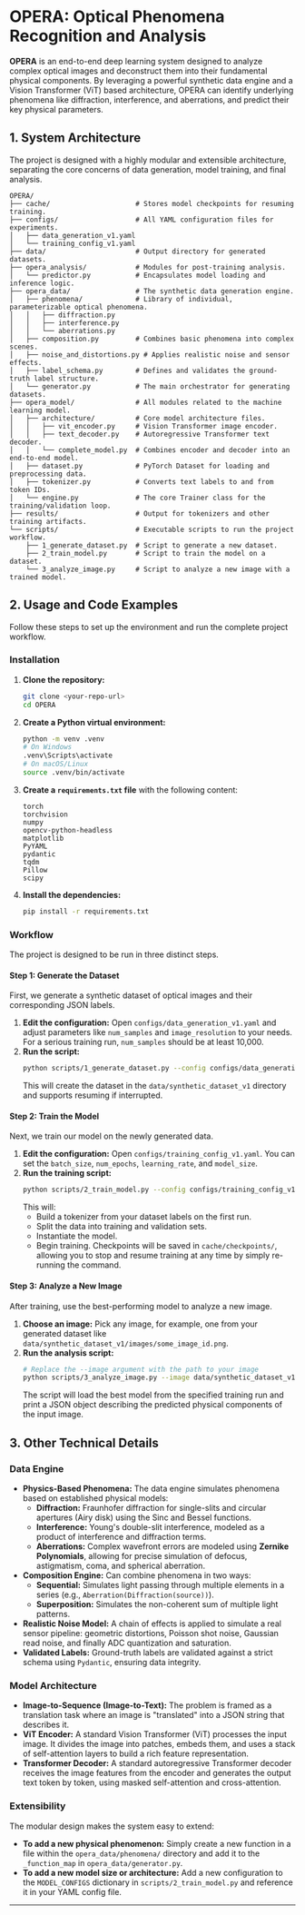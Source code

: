 # OPERA: Optical Phenomena Recognition and Analysis

**OPERA** is an end-to-end deep learning system designed to analyze complex optical images and deconstruct them into their fundamental physical components. By leveraging a powerful synthetic data engine and a Vision Transformer (ViT) based architecture, OPERA can identify underlying phenomena like diffraction, interference, and aberrations, and predict their key physical parameters.

## 1. System Architecture

The project is designed with a highly modular and extensible architecture, separating the core concerns of data generation, model training, and final analysis.

```
OPERA/
├── cache/                     # Stores model checkpoints for resuming training.
├── configs/                   # All YAML configuration files for experiments.
│   ├── data_generation_v1.yaml
│   └── training_config_v1.yaml
├── data/                      # Output directory for generated datasets.
├── opera_analysis/            # Modules for post-training analysis.
│   └── predictor.py           # Encapsulates model loading and inference logic.
├── opera_data/                # The synthetic data generation engine.
│   ├── phenomena/             # Library of individual, parameterizable optical phenomena.
│   │   ├── diffraction.py
│   │   ├── interference.py
│   │   └── aberrations.py
│   ├── composition.py         # Combines basic phenomena into complex scenes.
│   ├── noise_and_distortions.py # Applies realistic noise and sensor effects.
│   ├── label_schema.py        # Defines and validates the ground-truth label structure.
│   └── generator.py           # The main orchestrator for generating datasets.
├── opera_model/               # All modules related to the machine learning model.
│   ├── architecture/          # Core model architecture files.
│   │   ├── vit_encoder.py     # Vision Transformer image encoder.
│   │   ├── text_decoder.py    # Autoregressive Transformer text decoder.
│   │   └── complete_model.py  # Combines encoder and decoder into an end-to-end model.
│   ├── dataset.py             # PyTorch Dataset for loading and preprocessing data.
│   ├── tokenizer.py           # Converts text labels to and from token IDs.
│   └── engine.py              # The core Trainer class for the training/validation loop.
├── results/                   # Output for tokenizers and other training artifacts.
└── scripts/                   # Executable scripts to run the project workflow.
    ├── 1_generate_dataset.py  # Script to generate a new dataset.
    ├── 2_train_model.py       # Script to train the model on a dataset.
    └── 3_analyze_image.py     # Script to analyze a new image with a trained model.
```

## 2. Usage and Code Examples

Follow these steps to set up the environment and run the complete project workflow.

### Installation

1.  **Clone the repository:**
    ```bash
    git clone <your-repo-url>
    cd OPERA
    ```

2.  **Create a Python virtual environment:**
    ```bash
    python -m venv .venv
    # On Windows
    .venv\Scripts\activate
    # On macOS/Linux
    source .venv/bin/activate
    ```

3.  **Create a `requirements.txt` file** with the following content:
    ```
    torch
    torchvision
    numpy
    opencv-python-headless
    matplotlib
    PyYAML
    pydantic
    tqdm
    Pillow
    scipy
    ```

4.  **Install the dependencies:**
    ```bash
    pip install -r requirements.txt
    ```

### Workflow

The project is designed to be run in three distinct steps.

#### Step 1: Generate the Dataset

First, we generate a synthetic dataset of optical images and their corresponding JSON labels.

1.  **Edit the configuration:** Open `configs/data_generation_v1.yaml` and adjust parameters like `num_samples` and `image_resolution` to your needs. For a serious training run, `num_samples` should be at least 10,000.
2.  **Run the script:**
    ```bash
    python scripts/1_generate_dataset.py --config configs/data_generation_v1.yaml
    ```
    This will create the dataset in the `data/synthetic_dataset_v1` directory and supports resuming if interrupted.

#### Step 2: Train the Model

Next, we train our model on the newly generated data.

1.  **Edit the configuration:** Open `configs/training_config_v1.yaml`. You can set the `batch_size`, `num_epochs`, `learning_rate`, and `model_size`.
2.  **Run the training script:**
    ```bash
    python scripts/2_train_model.py --config configs/training_config_v1.yaml
    ```
    This will:
    *   Build a tokenizer from your dataset labels on the first run.
    *   Split the data into training and validation sets.
    *   Instantiate the model.
    *   Begin training. Checkpoints will be saved in `cache/checkpoints/`, allowing you to stop and resume training at any time by simply re-running the command.

#### Step 3: Analyze a New Image

After training, use the best-performing model to analyze a new image.

1.  **Choose an image:** Pick any image, for example, one from your generated dataset like `data/synthetic_dataset_v1/images/some_image_id.png`.
2.  **Run the analysis script:**
    ```bash
    # Replace the --image argument with the path to your image
    python scripts/3_analyze_image.py --image data/synthetic_dataset_v1/images/syn_1116160.png --config configs/training_config_v1.yaml
    ```
    The script will load the best model from the specified training run and print a JSON object describing the predicted physical components of the input image.

## 3. Other Technical Details

### Data Engine

*   **Physics-Based Phenomena:** The data engine simulates phenomena based on established physical models:
    *   **Diffraction:** Fraunhofer diffraction for single-slits and circular apertures (Airy disk) using the Sinc and Bessel functions.
    *   **Interference:** Young's double-slit interference, modeled as a product of interference and diffraction terms.
    *   **Aberrations:** Complex wavefront errors are modeled using **Zernike Polynomials**, allowing for precise simulation of defocus, astigmatism, coma, and spherical aberration.
*   **Composition Engine:** Can combine phenomena in two ways:
    *   **Sequential:** Simulates light passing through multiple elements in a series (e.g., `Aberration(Diffraction(source))`).
    *   **Superposition:** Simulates the non-coherent sum of multiple light patterns.
*   **Realistic Noise Model:** A chain of effects is applied to simulate a real sensor pipeline: geometric distortions, Poisson shot noise, Gaussian read noise, and finally ADC quantization and saturation.
*   **Validated Labels:** Ground-truth labels are validated against a strict schema using `Pydantic`, ensuring data integrity.

### Model Architecture

*   **Image-to-Sequence (Image-to-Text):** The problem is framed as a translation task where an image is "translated" into a JSON string that describes it.
*   **ViT Encoder:** A standard Vision Transformer (ViT) processes the input image. It divides the image into patches, embeds them, and uses a stack of self-attention layers to build a rich feature representation.
*   **Transformer Decoder:** A standard autoregressive Transformer decoder receives the image features from the encoder and generates the output text token by token, using masked self-attention and cross-attention.

### Extensibility

The modular design makes the system easy to extend:
*   **To add a new physical phenomenon:** Simply create a new function in a file within the `opera_data/phenomena/` directory and add it to the `_function_map` in `opera_data/generator.py`.
*   **To add a new model size or architecture:** Add a new configuration to the `MODEL_CONFIGS` dictionary in `scripts/2_train_model.py` and reference it in your YAML config file.

---
